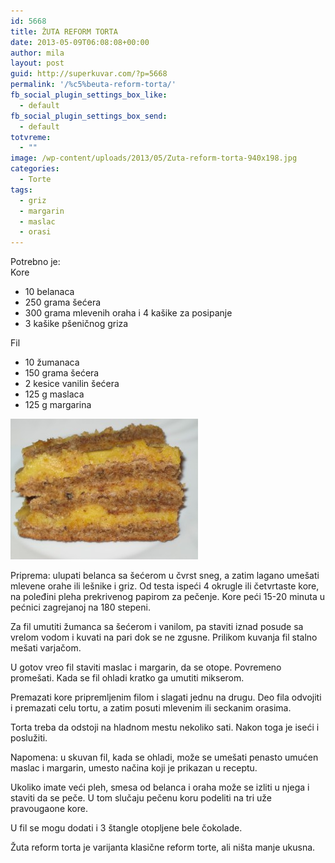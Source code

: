 ```yaml
---
id: 5668
title: ŽUTA REFORM TORTA
date: 2013-05-09T06:08:08+00:00
author: mila
layout: post
guid: http://superkuvar.com/?p=5668
permalink: '/%c5%beuta-reform-torta/'
fb_social_plugin_settings_box_like:
  - default
fb_social_plugin_settings_box_send:
  - default
totvreme:
  - ""
image: /wp-content/uploads/2013/05/Zuta-reform-torta-940x198.jpg
categories:
  - Torte
tags:
  - griz
  - margarin
  - maslac
  - orasi
---
```

Potrebno je:  
Kore

  * 10 belanaca
  * 250 grama šećera
  * 300 grama mlevenih oraha i 4 kašike za posipanje
  * 3 kašike pšeničnog griza

Fil

  * 10 žumanaca
  * 150 grama šećera
  * 2 kesice vanilin šećera
  * 125 g maslaca
  * 125 g margarina

<img class="alignnone size-medium wp-image-5669" src="/wp-content/uploads/2013/05/Zuta-reform-torta-300x225.jpg" alt="Zuta reform torta" width="300" height="225" /> 

Priprema: ulupati belanca sa šećerom u čvrst sneg, a zatim lagano umešati mlevene orahe ili lešnike i griz. Od testa ispeći 4 okrugle ili četvrtaste kore, na poleđini pleha prekrivenog papirom za pečenje. Kore peći 15-20 minuta u pećnici zagrejanoj na 180 stepeni.

Za fil umutiti žumanca sa šećerom i vanilom, pa staviti iznad posude sa vrelom vodom i kuvati na pari dok se ne zgusne. Prilikom kuvanja fil stalno mešati varjačom.

U gotov vreo fil staviti maslac i margarin, da se otope. Povremeno promešati. Kada se fil ohladi kratko ga umutiti mikserom.

Premazati kore pripremljenim filom i slagati jednu na drugu. Deo fila odvojiti i premazati celu tortu, a zatim posuti mlevenim ili seckanim orasima.

Torta treba da odstoji na hladnom mestu nekoliko sati. Nakon toga je iseći i poslužiti.

Napomena: u skuvan fil, kada se ohladi, može se umešati penasto umućen maslac i margarin, umesto načina koji je prikazan u receptu.

Ukoliko imate veći pleh, smesa od belanca i oraha može se izliti u njega i staviti da se peče. U tom slučaju pečenu koru podeliti na tri uže pravougaone kore.

U fil se mogu dodati i 3 štangle otopljene bele čokolade.

Žuta reform torta je varijanta klasične reform torte, ali ništa manje ukusna.